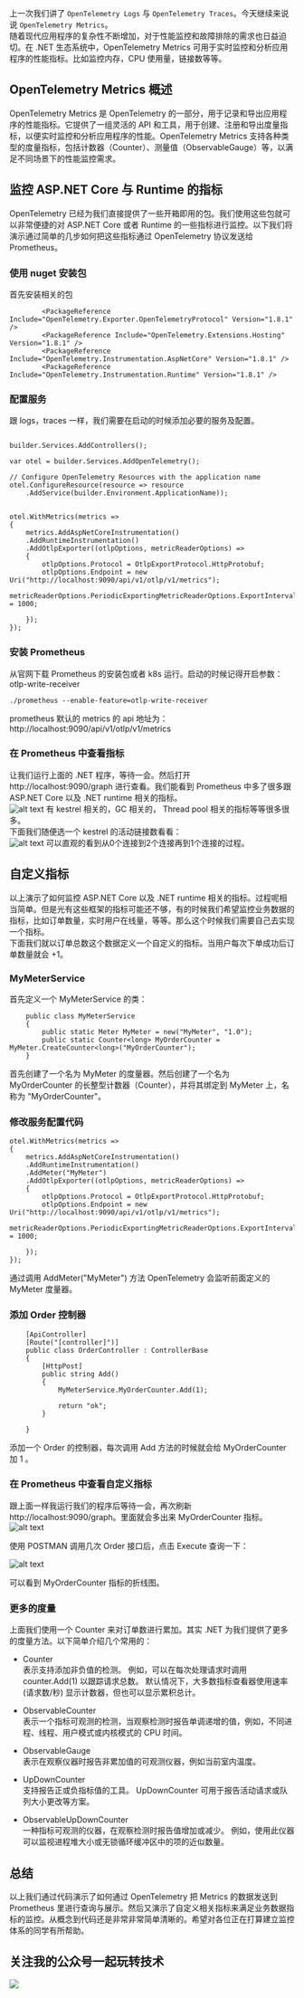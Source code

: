上一次我们讲了 `OpenTelemetry Logs` 与 `OpenTelemetry Traces`。今天继续来说说 `OpenTelemetry Metrics`。   
随着现代应用程序的复杂性不断增加，对于性能监控和故障排除的需求也日益迫切。在 .NET 生态系统中，OpenTelemetry Metrics 可用于实时监控和分析应用程序的性能指标。比如监控内存，CPU 使用量，链接数等等。
## OpenTelemetry Metrics 概述
OpenTelemetry Metrics 是 OpenTelemetry 的一部分，用于记录和导出应用程序的性能指标。它提供了一组灵活的 API 和工具，用于创建、注册和导出度量指标，以便实时监控和分析应用程序的性能。OpenTelemetry Metrics 支持各种类型的度量指标，包括计数器（Counter）、测量值（ObservableGauge）等，以满足不同场景下的性能监控需求。 

## 监控 ASP.NET Core 与 Runtime 的指标
OpenTelemetry 已经为我们直接提供了一些开箱即用的包。我们使用这些包就可以非常便捷的对 ASP.NET Core 或者 Runtime 的一些指标进行监控。以下我们将演示通过简单的几步如何把这些指标通过 OpenTelemetry 协议发送给 Prometheus。

### 使用 nuget 安装包
首先安装相关的包
```
		<PackageReference Include="OpenTelemetry.Exporter.OpenTelemetryProtocol" Version="1.8.1" />
		<PackageReference Include="OpenTelemetry.Extensions.Hosting" Version="1.8.1" />
		<PackageReference Include="OpenTelemetry.Instrumentation.AspNetCore" Version="1.8.1" />
		<PackageReference Include="OpenTelemetry.Instrumentation.Runtime" Version="1.8.1" />
```

### 配置服务
跟 logs，traces 一样，我们需要在启动的时候添加必要的服务及配置。
```

builder.Services.AddControllers();

var otel = builder.Services.AddOpenTelemetry();

// Configure OpenTelemetry Resources with the application name
otel.ConfigureResource(resource => resource
    .AddService(builder.Environment.ApplicationName));


otel.WithMetrics(metrics =>
{
    metrics.AddAspNetCoreInstrumentation()
    .AddRuntimeInstrumentation()
    .AddOtlpExporter((otlpOptions, metricReaderOptions) =>
    {
        otlpOptions.Protocol = OtlpExportProtocol.HttpProtobuf;
        otlpOptions.Endpoint = new Uri("http://localhost:9090/api/v1/otlp/v1/metrics");
        metricReaderOptions.PeriodicExportingMetricReaderOptions.ExportIntervalMilliseconds = 1000;

    });
});
```
### 安装 Prometheus
从官网下载 Prometheus 的安装包或者 k8s 运行。启动的时候记得开启参数：otlp-write-receiver
```
./prometheus --enable-feature=otlp-write-receiver

```
prometheus 默认的 metrics 的 api 地址为：http://localhost:9090/api/v1/otlp/v1/metrics

### 在 Prometheus 中查看指标
让我们运行上面的 .NET 程序，等待一会。然后打开 http://localhost:9090/graph 进行查看。我们能看到 Prometheus 中多了很多跟 ASP.NET Core 以及 .NET runtime 相关的指标。   
![alt text](https://static.xbaby.xyz/%E5%BE%AE%E4%BF%A1%E5%9B%BE%E7%89%87_20240526010203.png)
有 kestrel 相关的，GC 相关的， Thread pool 相关的指标等等很多很多。   
下面我们随便选一个 kestrel 的活动链接数看看：   
![alt text](https://static.xbaby.xyz/%E5%BE%AE%E4%BF%A1%E5%9B%BE%E7%89%87_20240526020305.png)
可以直观的看到从0个连接到2个连接再到1个连接的过程。

## 自定义指标
以上演示了如何监控 ASP.NET Core 以及 .NET runtime 相关的指标。过程呢相当简单。但是光有这些框架的指标可能还不够，有的时候我们希望监控业务数据的指标，比如订单数量，实时用户在线量，等等。那么这个时候我们需要自己去实现一个指标。   
下面我们就以订单总数这个数据定义一个自定义的指标。当用户每次下单成功后订单数量就会 +1。

### MyMeterService
首先定义一个 MyMeterService 的类：
```
    public class MyMeterService
    {
        public static Meter MyMeter = new("MyMeter", "1.0");
        public static Counter<long> MyOrderCounter = MyMeter.CreateCounter<long>("MyOrderCounter");
    }
```
首先创建了一个名为 MyMeter 的度量器。然后创建了一个名为 MyOrderCounter 的长整型计数器（Counter<long>），并将其绑定到 MyMeter 上，名称为 "MyOrderCounter"。


### 修改服务配置代码
```
otel.WithMetrics(metrics =>
{
    metrics.AddAspNetCoreInstrumentation()
    .AddRuntimeInstrumentation()
    .AddMeter("MyMeter")
    .AddOtlpExporter((otlpOptions, metricReaderOptions) =>
    {
        otlpOptions.Protocol = OtlpExportProtocol.HttpProtobuf;
        otlpOptions.Endpoint = new Uri("http://localhost:9090/api/v1/otlp/v1/metrics");
        metricReaderOptions.PeriodicExportingMetricReaderOptions.ExportIntervalMilliseconds = 1000;

    });
});
```
通过调用 AddMeter("MyMeter") 方法 OpenTelemetry 会监听前面定义的 MyMeter 度量器。

### 添加 Order 控制器
```
    [ApiController]
    [Route("[controller]")]
    public class OrderController : ControllerBase
    {
        [HttpPost]
        public string Add()
        {
            MyMeterService.MyOrderCounter.Add(1);

            return "ok";
        }

    }
```
添加一个 Order 的控制器，每次调用 Add 方法的时候就会给 MyOrderCounter 加 1 。

### 在 Prometheus 中查看自定义指标
跟上面一样我运行我们的程序后等待一会，再次刷新 http://localhost:9090/graph。里面就会多出来 MyOrderCounter 指标。   
![alt text](https://static.xbaby.xyz/%E5%BE%AE%E4%BF%A1%E5%9B%BE%E7%89%87_20240526020546.png)

使用 POSTMAN 调用几次 Order 接口后，点击 Execute 查询一下：   

![alt text](https://static.xbaby.xyz/%E5%BE%AE%E4%BF%A1%E5%9B%BE%E7%89%87_20240526020322.png)

可以看到 MyOrderCounter 指标的折线图。

### 更多的度量
上面我们使用一个 Counter 来对订单数进行累加。其实 .NET 为我们提供了更多的度量方法。以下简单介绍几个常用的：    

- Counter<T>   
表示支持添加非负值的检测。 例如，可以在每次处理请求时调用 counter.Add(1) 以跟踪请求总数。 默认情况下，大多数指标查看器使用速率 (请求数/秒) 显示计数器，但也可以显示累积总计。

- ObservableCounter<T>   
表示一个指标可观测的检测，当观察检测时报告单调递增的值，例如，不同进程、线程、用户模式或内核模式的 CPU 时间。

- ObservableGauge<T>   
表示在观察仪器时报告非累加值的可观测仪器，例如当前室内温度。   

- UpDownCounter<T>   
支持报告正或负指标值的工具。 UpDownCounter 可用于报告活动请求或队列大小更改等方案。

- ObservableUpDownCounter<T>   
一种指标可观测的仪器，在观察检测时报告值增加或减少。 例如，使用此仪器可以监视进程堆大小或无锁循环缓冲区中的项的近似数量。

## 总结
以上我们通过代码演示了如何通过 OpenTelemetry 把 Metrics 的数据发送到 Prometheus 里进行查询与展示。然后又演示了自定义相关指标来满足业务数据指标的监控。从概念到代码还是非常非常简单清晰的。希望对各位正在打算建立监控体系的同学有所帮助。  

## 关注我的公众号一起玩转技术   

![](https://static.xbaby.xyz/qrcode.jpg)
